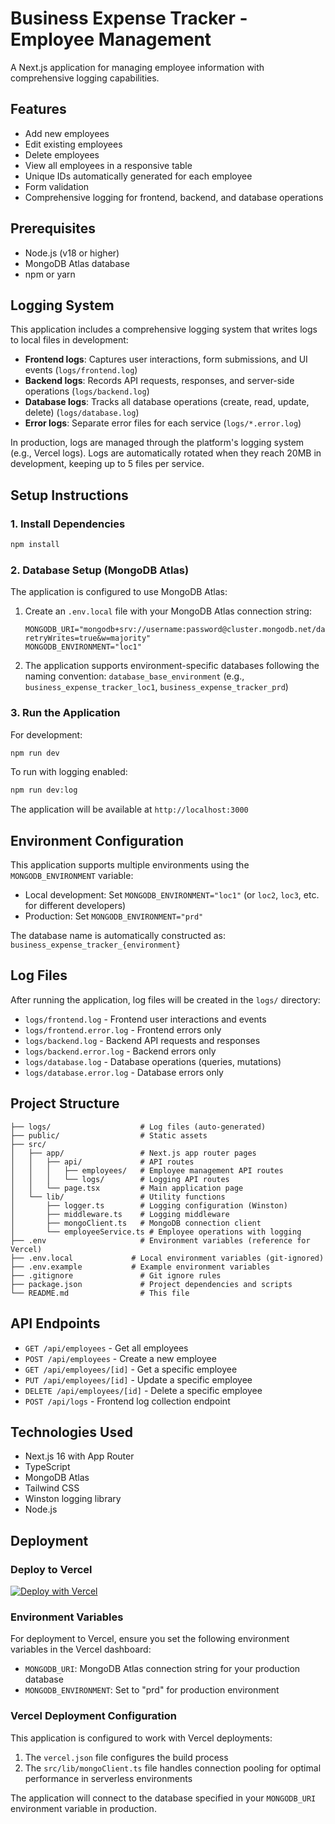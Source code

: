 # Business Expense Tracker - Employee Management

A Next.js application for managing employee information with comprehensive logging capabilities.

<!-- Updated for Vercel deployment fix -->

## Features

- Add new employees
- Edit existing employees
- Delete employees
- View all employees in a responsive table
- Unique IDs automatically generated for each employee
- Form validation
- Comprehensive logging for frontend, backend, and database operations

## Prerequisites

- Node.js (v18 or higher)
- MongoDB Atlas database
- npm or yarn

## Logging System

This application includes a comprehensive logging system that writes logs to local files in development:

- **Frontend logs**: Captures user interactions, form submissions, and UI events (`logs/frontend.log`)
- **Backend logs**: Records API requests, responses, and server-side operations (`logs/backend.log`)
- **Database logs**: Tracks all database operations (create, read, update, delete) (`logs/database.log`)
- **Error logs**: Separate error files for each service (`logs/*.error.log`)

In production, logs are managed through the platform's logging system (e.g., Vercel logs). Logs are automatically rotated when they reach 20MB in development, keeping up to 5 files per service.

## Setup Instructions

### 1. Install Dependencies

```bash
npm install
```

### 2. Database Setup (MongoDB Atlas)

The application is configured to use MongoDB Atlas:

1. Create an `.env.local` file with your MongoDB Atlas connection string:
   ```
   MONGODB_URI="mongodb+srv://username:password@cluster.mongodb.net/database_name?retryWrites=true&w=majority"
   MONGODB_ENVIRONMENT="loc1"
   ```

2. The application supports environment-specific databases following the naming convention: `database_base_environment` (e.g., `business_expense_tracker_loc1`, `business_expense_tracker_prd`)

### 3. Run the Application

For development:
```bash
npm run dev
```

To run with logging enabled:
```bash
npm run dev:log
```

The application will be available at `http://localhost:3000`

## Environment Configuration

This application supports multiple environments using the `MONGODB_ENVIRONMENT` variable:

- Local development: Set `MONGODB_ENVIRONMENT="loc1"` (or `loc2`, `loc3`, etc. for different developers)
- Production: Set `MONGODB_ENVIRONMENT="prd"`

The database name is automatically constructed as: `business_expense_tracker_{environment}`

## Log Files

After running the application, log files will be created in the `logs/` directory:

- `logs/frontend.log` - Frontend user interactions and events
- `logs/frontend.error.log` - Frontend errors only
- `logs/backend.log` - Backend API requests and responses
- `logs/backend.error.log` - Backend errors only
- `logs/database.log` - Database operations (queries, mutations)
- `logs/database.error.log` - Database errors only

## Project Structure

```
├── logs/                    # Log files (auto-generated)
├── public/                  # Static assets
├── src/
│   ├── app/                 # Next.js app router pages
│   │   ├── api/             # API routes
│   │   │   ├── employees/   # Employee management API routes
│   │   │   └── logs/        # Logging API routes
│   │   └── page.tsx         # Main application page
│   └── lib/                 # Utility functions
│       ├── logger.ts        # Logging configuration (Winston)
│       ├── middleware.ts    # Logging middleware
│       ├── mongoClient.ts   # MongoDB connection client
│       └── employeeService.ts # Employee operations with logging
├── .env                     # Environment variables (reference for Vercel)
├── .env.local             # Local environment variables (git-ignored)
├── .env.example           # Example environment variables
├── .gitignore               # Git ignore rules
├── package.json             # Project dependencies and scripts
└── README.md                # This file
```

## API Endpoints

- `GET /api/employees` - Get all employees
- `POST /api/employees` - Create a new employee
- `GET /api/employees/[id]` - Get a specific employee
- `PUT /api/employees/[id]` - Update a specific employee
- `DELETE /api/employees/[id]` - Delete a specific employee
- `POST /api/logs` - Frontend log collection endpoint

## Technologies Used

- Next.js 16 with App Router
- TypeScript
- MongoDB Atlas
- Tailwind CSS
- Winston logging library
- Node.js

## Deployment

### Deploy to Vercel

[![Deploy with Vercel](https://vercel.com/button)](https://vercel.com/new/clone?repository-url=https://github.com/aarshps/business-expense-tracker)

### Environment Variables

For deployment to Vercel, ensure you set the following environment variables in the Vercel dashboard:

- `MONGODB_URI`: MongoDB Atlas connection string for your production database
- `MONGODB_ENVIRONMENT`: Set to "prd" for production environment

### Vercel Deployment Configuration

This application is configured to work with Vercel deployments:

1. The `vercel.json` file configures the build process
2. The `src/lib/mongoClient.ts` file handles connection pooling for optimal performance in serverless environments

The application will connect to the database specified in your `MONGODB_URI` environment variable in production.